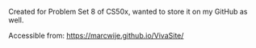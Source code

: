 Created for Problem Set 8 of CS50x, wanted to store it on my GitHub as well.

Accessible from: https://marcwije.github.io/VivaSite/

